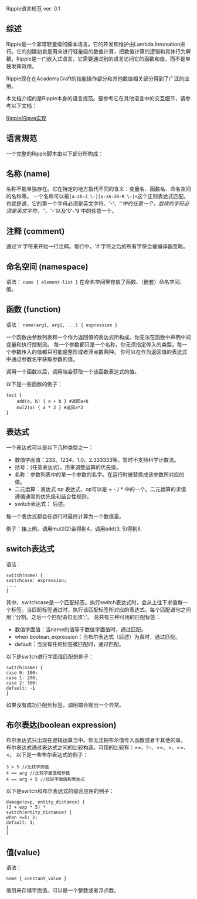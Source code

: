 Ripple语言规范
ver: 0.1

综述
---

Ripple是一个非常轻量级的脚本语言。它的开发和维护由Lambda Innovation进行。它的创建初衷是用来进行轻量级的数值计算，把数值计算的逻辑和具体行为解耦。Ripple是一门嵌入式语言，它需要通过别的语言访问它的函数和值，而不是单独发挥效用。

Ripple现在在AcademyCraft的技能操作部分和其他数值相关部分得到了广泛的应用。

本文档介绍的是Ripple本身的语言规范。要参考它在其他语言中的交互细节，请参考以下文档：

[Ripple的java实现](ripple_java)


语言规范
---

一个完整的Ripple脚本由以下部分所构成：

## 名称 (name)
名称不能单独存在。它在特定的地方指代不同的含义：变量名、函数名、命名空间的名称等。
一个名称可以被```[a-zA-Z_\-][a-zA-Z0-9_\-]+```这个正则表达式匹配。
也就是说，它的第一个字母必须是英文字符、'-'、'_'中的任意一个，后续的字符必须是英文字符、'_'、'-'以及'0'-'9'中的任意一个。

## 注释 (comment)
通过'#'字符来开始一行注释。每行中，'#'字符之后的所有字符会被编译器忽略。

## 命名空间 (namespace)
语法：
``` name { element-list } ```
在命名空间里存放了函数、（嵌套）命名空间、值。

## 函数 (function)
语法：
``` name(arg1, arg2, ...) { expression } ```

一个函数由参数列表和一个作为返回值的表达式所构成。你无法在函数中声明中间变量和执行控制流。
每一个参数都只是一个名称，你无须指定传入的类型。每一个参数传入的值都只可能是整形或者浮点数两种。
你可以在作为返回值的表达式中通过参数名字获取参数的值。

调用一个函数以后，调用端会获取一个该函数表达式的值。

以下是一些函数的例子：
```
test {
	add(a, b) { a + b } #返回a+b
	mul2(a) { a * 2 } #返回a*2
}

```

## 表达式

一个表达式可以是以下几种类型之一：

* 数值字面值：233、1234、1.0、2.333333等。暂时不支持科学计数法。
* 括号：(任意表达式)，用来调整运算的优先级。
* 名称：参数列表中的某一个参数的名字。在运行时被替换成该参数所对应的值。
* 二元运算：表达式 op 表达式，op可以是 + - / * 中的一个。二元运算的求值遵循通常的优先级和结合性规则。
* switch表达式： 后述。

每一个表达式都会在运行时最终计算为一个数值量。

例子：接上例，调用mul2(2)会得到4，调用add(3, 5)得到8.

## switch表达式
语法：
```
switch(name) {
switchcase: expression;
....
}
```
其中，switchcase是一个匹配标签。执行switch表达式时，会从上往下求值每一个标签。当匹配标签通过时，执行该匹配标签所对应的表达式。每个匹配语句之间用';'分割。之后一个匹配语句无须';'。
总共有三种可用的匹配标签：

* 数值字面值：当name的值等于数值字面值时，通过匹配。
* when boolean_expression：当布尔表达式（后述）为真时，通过匹配。
* default：当没有任何标签被匹配时，通过匹配。

以下是switch进行字面值匹配的例子：
```
switch(name) {
case 0: 100;
case 1: 200;
case 2: 300;
default: -1
}
```

如果没有成功匹配到标签，调用端会抛出一个异常。

## 布尔表达(boolean expression)
布尔表达式只出现在逻辑运算当中。你无法把布尔值传入函数或者干其他的事。
布尔表达式通过表达式之间的比较构造。可用的比较有：==、!=、>=、>、<=、<。
以下是一些布尔表达式的例子：
```
3 > 5 //比较字面值
4 == arg //比较字面值和参数
4 == arg + 5 //比较字面值和表达式
```

以下是switch和布尔表达式的综合应用的例子：
```
damage(exp, entity_distance) {
(3 + exp * 5) *
switch(entity_distance) {
when <=5: 2;
default: 1;
}
}
```

## 值(value)
语法：
```
name { constant_value }
```
值用来存储字面值。可以是一个整数或者浮点数。